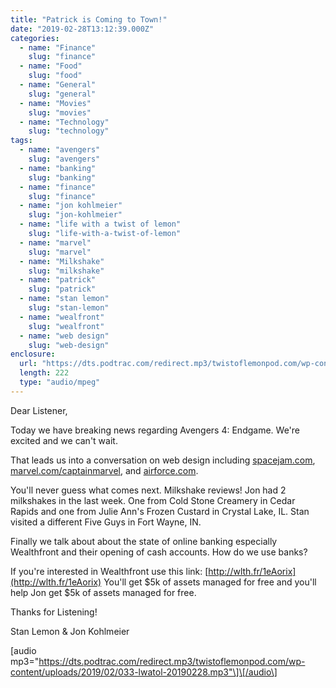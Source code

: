 ```yaml
---
title: "Patrick is Coming to Town!"
date: "2019-02-28T13:12:39.000Z"
categories:
  - name: "Finance"
    slug: "finance"
  - name: "Food"
    slug: "food"
  - name: "General"
    slug: "general"
  - name: "Movies"
    slug: "movies"
  - name: "Technology"
    slug: "technology"
tags:
  - name: "avengers"
    slug: "avengers"
  - name: "banking"
    slug: "banking"
  - name: "finance"
    slug: "finance"
  - name: "jon kohlmeier"
    slug: "jon-kohlmeier"
  - name: "life with a twist of lemon"
    slug: "life-with-a-twist-of-lemon"
  - name: "marvel"
    slug: "marvel"
  - name: "Milkshake"
    slug: "milkshake"
  - name: "patrick"
    slug: "patrick"
  - name: "stan lemon"
    slug: "stan-lemon"
  - name: "wealfront"
    slug: "wealfront"
  - name: "web design"
    slug: "web-design"
enclosure:
  url: "https://dts.podtrac.com/redirect.mp3/twistoflemonpod.com/wp-content/uploads/2019/02/033-lwatol-20190228.mp3"
  length: 222
  type: "audio/mpeg"
---
```


Dear Listener,

Today we have breaking news regarding Avengers 4: Endgame. We're excited and we can't wait.

That leads us into a conversation on web design including [spacejam.com](https://spacejam.com), [marvel.com/captainmarvel](https://marvel.com/captainmarvel), and [airforce.com](https://airforce.com).

You'll never guess what comes next. Milkshake reviews! Jon had 2 milkshakes in the last week. One from Cold Stone Creamery in Cedar Rapids and one from Julie Ann's Frozen Custard in Crystal Lake, IL. Stan visited a different Five Guys in Fort Wayne, IN.

Finally we talk about about the state of online banking especially Wealthfront and their opening of cash accounts. How do we use banks?

If you're interested in Wealthfront use this link: [http://wlth.fr/1eAorix](http://wlth.fr/1eAorix) You'll get $5k of assets managed for free and you'll help Jon get $5k of assets managed for free.

Thanks for Listening!

Stan Lemon & Jon Kohlmeier

\[audio mp3="https://dts.podtrac.com/redirect.mp3/twistoflemonpod.com/wp-content/uploads/2019/02/033-lwatol-20190228.mp3"\]\[/audio\]
